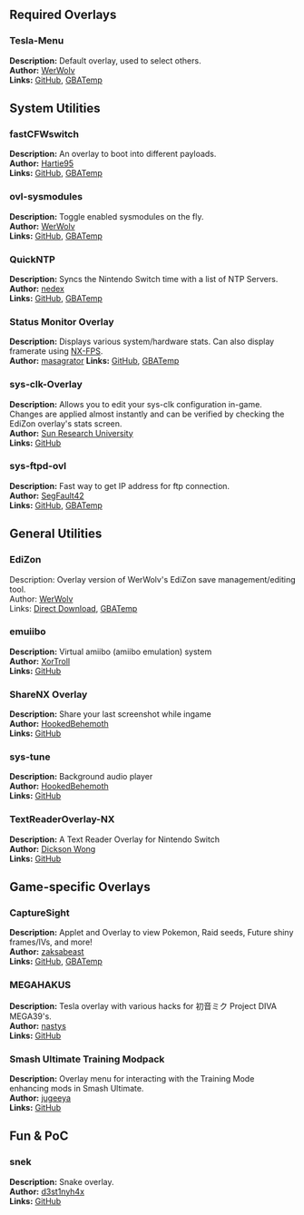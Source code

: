 ## Required Overlays

### Tesla-Menu

**Description:** Default overlay, used to select others.  
**Author:** [WerWolv](https://github.com/WerWolv)  
**Links:** [GitHub](https://github.com/WerWolv/Tesla-Menu), [GBATemp](https://gbatemp.net/threads/tesla-the-nintendo-switch-overlay-menu.557362/)  



## System Utilities

### fastCFWswitch

**Description:** An overlay to boot into different payloads.  
**Author:** [Hartie95](https://github.com/Hartie95)  
**Links:** [GitHub](https://github.com/Hartie95/fastCFWswitch), [GBATemp](https://gbatemp.net/threads/overlay-fastcfwswitch.562451/)



### ovl-sysmodules

**Description:** Toggle enabled sysmodules on the fly.  
**Author:** [WerWolv](https://github.com/WerWolv)  
**Links:** [GitHub](https://github.com/WerWolv/ovl-sysmodules), [GBATemp](https://gbatemp.net/threads/ovl-sysmodules-a-tesla-overlay-to-toggle-sysmodules.557455/)



### QuickNTP

**Description:** Syncs the Nintendo Switch time with a list of NTP Servers.  
**Author:** [nedex](https://github.com/nedex)  
**Links:** [GitHub](https://github.com/nedex/QuickNTP), [GBATemp](https://gbatemp.net/threads/quickntp-sync-time-using-tesla.561716/)



### Status Monitor Overlay

**Description:** Displays various system/hardware stats. Can also display framerate using [NX-FPS](https://github.com/masagrator/NX-FPS).  
**Author:** [masagrator](https://github.com/masagrator)
**Links:** [GitHub](https://github.com/masagrator/Status-Monitor-Overlay), [GBATemp](https://gbatemp.net/threads/status-monitor-overlay-tesla-overlay-to-monitor-your-hardware.558505/)



### sys-clk-Overlay

**Description:** Allows you to edit your sys-clk configuration in-game. Changes are applied almost instantly and can be verified by checking the EdiZon overlay's stats screen.  
**Author:** [Sun Research University](https://github.com/Sun-Research-University)  
**Links:** [GitHub](https://github.com/Sun-Research-University/sys-clk-Overlay)  

### sys-ftpd-ovl

**Description:** Fast way to get IP address for ftp connection.  
**Author:** [SegFault42](https://github.com/SegFault42)  
**Links:** [GitHub](https://github.com/SegFault42/sys-ftpd-ovl), [GBATemp](https://gbatemp.net/threads/sys-ftpd-ovl.566812/)



## General Utilities

### EdiZon

Description: Overlay version of WerWolv's EdiZon save management/editing tool.  
Author: [WerWolv](https://github.com/WerWolv)  
Links: [Direct Download](http://werwolv.net/downloads/EdiZonOverlay.zip), [GBATemp](https://gbatemp.net/threads/tesla-the-nintendo-switch-overlay-menu.557362/)  



### emuiibo

**Description:** Virtual amiibo (amiibo emulation) system  
**Author:** [XorTroll](https://github.com/XorTroll)  
**Links:** [GitHub](https://github.com/XorTroll/emuiibo)



### ShareNX Overlay

**Description:** Share your last screenshot while ingame  
**Author:** [HookedBehemoth](https://github.com/HookedBehemoth)  
**Links:** [GitHub](https://github.com/HookedBehemoth/ShareNX-Overlay)



### sys-tune

**Description:** Background audio player  
**Author:** [HookedBehemoth](https://github.com/HookedBehemoth)  
**Links:** [GitHub](https://github.com/HookedBehemoth/sys-tune)



### TextReaderOverlay-NX

**Description:** A Text Reader Overlay for Nintendo Switch  
**Author:** [Dickson Wong](https://github.com/diwo)  
**Links:** [GitHub](https://github.com/diwo/TextReaderOverlay-NX)



## Game-specific Overlays

### CaptureSight

**Description:** Applet and Overlay to view Pokemon, Raid seeds, Future shiny frames/IVs, and more!   
**Author:** [zaksabeast](https://github.com/zaksabeast)  
**Links:** [GitHub](https://github.com/zaksabeast/CaptureSight), [GBATemp](https://gbatemp.net/threads/capturesight-applet-and-overlay-to-view-pokemon-raid-seeds-future-shiny-frames-ivs-and-more.557679/)



### MEGAHAKUS

**Description:** Tesla overlay with various hacks for 初音ミク Project DIVA MEGA39's.  
**Author:** [nastys](https://github.com/nastys)  
**Links:** [GitHub](https://github.com/nastys/MEGAHAKUS)



### Smash Ultimate Training Modpack

**Description:** Overlay menu for interacting with the Training Mode enhancing mods in Smash Ultimate.  
**Author:** [jugeeya](https://github.com/jugeeya)  
**Links:** [GitHub](https://github.com/jugeeya/UltimateTrainingModpack)



## Fun & PoC

### snek

**Description:** Snake overlay.  
**Author:** [d3st1nyh4x](https://github.com/d3st1nyh4x)  
**Links:** [GitHub](https://github.com/d3st1nyh4x/snek)
